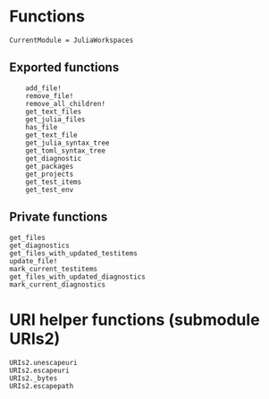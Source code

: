 # Functions

```@meta
CurrentModule = JuliaWorkspaces
```

## Exported functions
```@docs
    add_file!
    remove_file!
    remove_all_children!
    get_text_files
    get_julia_files
    has_file
    get_text_file
    get_julia_syntax_tree
    get_toml_syntax_tree
    get_diagnostic
    get_packages
    get_projects
    get_test_items
    get_test_env
```

## Private functions
```@docs
get_files
get_diagnostics
get_files_with_updated_testitems
update_file!
mark_current_testitems
get_files_with_updated_diagnostics
mark_current_diagnostics
```

# URI helper functions (submodule URIs2)
```@docs
URIs2.unescapeuri
URIs2.escapeuri
URIs2._bytes
URIs2.escapepath
```